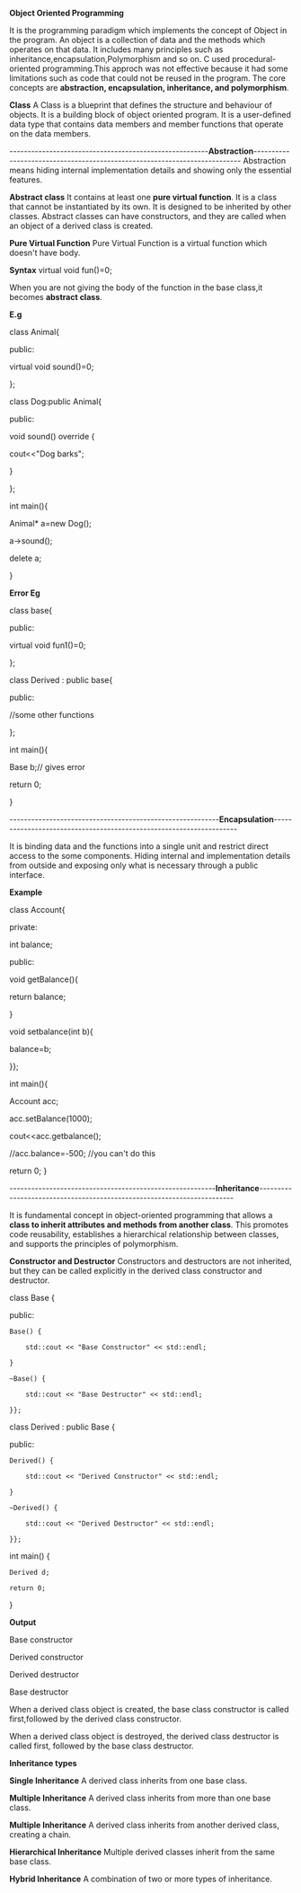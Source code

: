 **Object Oriented Programming**

It is the programming paradigm which implements the concept of Object in the program.
An object is a collection of data and the methods which operates on that data.
It includes many principles such as inheritance,encapsulation,Polymorphism and so on.
C used procedural-oriented programming.This approch was not effective because it had some limitations such as code that could not be reused in the program.
The core concepts are **abstraction, encapsulation, inheritance, and polymorphism**.

**Class**
A Class is a blueprint that defines the structure and behaviour of objects.
It is a building block of object oriented program.
It is a user-defined data type that contains data members and member functions that operate on the data members.

-------------------------------------------------------**Abstraction**--------------------------------------------------------------------------
Abstraction means hiding internal implementation details and showing only the essential features.

**Abstract class** 
It contains at least one **pure virtual function**.
It is a class that cannot be instantiated by its own.
It is designed to be inherited by other classes.
Abstract classes can have constructors, and they are called when an object of a derived class is created.

**Pure Virtual Function**
Pure Virtual Function is a virtual function which doesn't have body.

**Syntax** virtual void fun()=0;

When you are not giving the body of the function in the base class,it becomes **abstract class**.

**E.g**

class Animal{

public:

  virtual void sound()=0;
  
};

class Dog:public Animal{

public:
 
  void sound() override  {
  
  cout<<"Dog barks";
  
  }

};

int main(){

  Animal* a=new Dog();
  
  a->sound();
  
  delete a;

}

**Error Eg**

class base{

public:

virtual void fun1()=0;

};

class Derived : public base{

public:

//some other functions

};

int main(){

Base b;// gives error

return 0;

}


----------------------------------------------------------**Encapsulation**--------------------------------------------------------------------

It is binding data and the functions into a single unit and restrict direct access to the some components.
Hiding internal and implementation details from outside and exposing only what is necessary through a public interface.

**Example**

class Account{

private:

int balance;

public:

void getBalance(){

return balance;

}

void setbalance(int b){

balance=b;

}};

int main(){

Account acc;

acc.setBalance(1000);

cout<<acc.getbalance();

//acc.balance=-500;    //you can't do this

return 0;
}


---------------------------------------------------------**Inheritance**-----------------------------------------------------------------------

It is fundamental concept in object-oriented programming that allows a **class to inherit attributes and methods from another class**.
This promotes code reusability, establishes a hierarchical relationship between classes, and supports the principles of polymorphism.

**Constructor and Destructor**
Constructors and destructors are not inherited, but they can be called explicitly in the derived class constructor and destructor.


class Base {

public:

    Base() {
    
        std::cout << "Base Constructor" << std::endl;
    
    }
    
    ~Base() {
    
        std::cout << "Base Destructor" << std::endl;
    
    }};

class Derived : public Base {

public:

    Derived() {
    
        std::cout << "Derived Constructor" << std::endl;
    
    }
    
    ~Derived() {
    
        std::cout << "Derived Destructor" << std::endl;
    
    }};

int main() {
  
    Derived d;
    
    return 0;
} 

**Output**

Base constructor

Derived constructor

Derived destructor

Base destructor


When a derived class object is created, the base class constructor is called first,followed by the derived class constructor.

When a derived class object is destroyed, the derived class destructor is called first, followed by the base class destructor.

**Inheritance types**

**Single Inheritance** A derived class inherits from one base class.

**Multiple Inheritance** A derived class inherits from more than one base class.

**Multiple Inheritance** A derived class inherits from another derived class, creating a chain.

**Hierarchical Inheritance** Multiple derived classes inherit from the same base class.

**Hybrid Inheritance** A combination of two or more types of inheritance.


